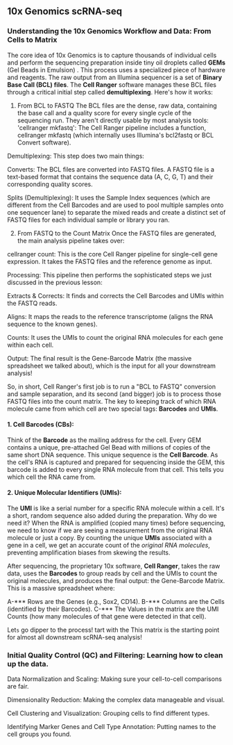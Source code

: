 
## 10x Genomics scRNA-seq ##

### Understanding the 10x Genomics Workflow and Data: From Cells to Matrix

The core idea of 10x Genomics is to capture thousands of individual cells and perform the sequencing preparation inside tiny oil droplets called **GEMs** (Gel Beads in Emulsion) . This process uses a specialized piece of hardware and reagents.
The raw output from an Illumina sequencer is a set of **Binary Base Call (BCL) files**. The **Cell Ranger** software manages these BCL files through a critical initial step called **demultiplexing**. Here's how it works:

1. From BCL to FASTQ
The BCL files are the dense, raw data, containing the base call and a quality score for every single cycle of the sequencing run. They aren't directly usable by most analysis tools:
'cellranger mkfastq': The Cell Ranger pipeline includes a function, cellranger mkfastq (which internally uses Illumina's bcl2fastq or BCL Convert software).

Demultiplexing: This step does two main things:

Converts: The BCL files are converted into FASTQ files. A FASTQ file is a text-based format that contains the sequence data (A, C, G, T) and their corresponding quality scores.


Splits (Demultiplexing): It uses the Sample Index sequences (which are different from the Cell Barcodes and are used to pool multiple samples onto one sequencer lane) to separate the mixed reads and create a distinct set of FASTQ files for each individual sample or library you ran.

2. From FASTQ to the Count Matrix
Once the FASTQ files are generated, the main analysis pipeline takes over:

cellranger count: This is the core Cell Ranger pipeline for single-cell gene expression. It takes the FASTQ files and the reference genome as input.


Processing: This pipeline then performs the sophisticated steps we just discussed in the previous lesson:

Extracts & Corrects: It finds and corrects the Cell Barcodes and UMIs within the FASTQ reads.

Aligns: It maps the reads to the reference transcriptome (aligns the RNA sequence to the known genes).

Counts: It uses the UMIs to count the original RNA molecules for each gene within each cell.

Output: The final result is the Gene-Barcode Matrix (the massive spreadsheet we talked about), which is the input for all your downstream analysis!

So, in short, Cell Ranger's first job is to run a "BCL to FASTQ" conversion and sample separation, and its second (and bigger) job is to process those FASTQ files into the count matrix.
The key to keeping track of which RNA molecule came from which cell are two special tags: **Barcodes** and **UMIs**.

#### 1. Cell Barcodes (CBs): 
Think of the **Barcode** as the mailing address for the cell. Every GEM contains a unique, pre-attached Gel Bead with millions of copies of the same short DNA sequence. This unique sequence is the **Cell Barcode**. As the cell's RNA is captured and prepared for sequencing inside the GEM, this barcode is added to every single RNA molecule from that cell. This tells you which cell the RNA came from.

#### 2. Unique Molecular Identifiers (UMIs): 
The **UMI** is like a serial number for a specific RNA molecule within a cell. It's a short, random sequence also added during the preparation. Why do we need it? When the RNA is amplified (copied many times) before sequencing, we need to know if we are seeing a measurement from the original RNA molecule or just a copy. By counting the unique **UMIs** associated with a gene in a cell, we get an accurate count of the *original RNA molecules*, preventing amplification biases from skewing the results.

After sequencing, the proprietary 10x software, **Cell Ranger**, takes the raw data, uses the **Barcodes** to group reads by cell and the UMIs to count the original molecules, and produces the final output: the Gene-Barcode Matrix. This is a massive spreadsheet where:

A-*** Rows are the Genes (e.g., Sox2, CD14).
B-*** Columns are the Cells (identified by their Barcodes).
C-*** The Values in the matrix are the UMI Counts (how many molecules of that gene were detected in that cell).

Let`s` go dipper to the process!  tart with the 
This matrix is the starting point for almost all downstream scRNA-seq analysis!


### Initial Quality Control (QC) and Filtering: Learning how to clean up the data.

Data Normalization and Scaling: Making sure your cell-to-cell comparisons are fair.

Dimensionality Reduction: Making the complex data manageable and visual.

Cell Clustering and Visualization: Grouping cells to find different types.

Identifying Marker Genes and Cell Type Annotation: Putting names to the cell groups you found.